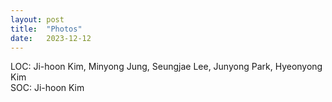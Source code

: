 ```yaml
---
layout: post
title:  "Photos"
date:   2023-12-12
---
```


<p class="intro">LOC: Ji-hoon Kim, Minyong Jung, Seungjae Lee, Junyong Park, Hyeonyong Kim<br>
  SOC: Ji-hoon Kim
</p>

